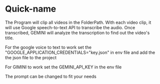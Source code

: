 # Quick-name
The Program will clip all videos in the FolderPath. With each video clip, it will use Google speech-to-text API to transcribe the audio. 
Once transcribed, GEMINI will analyze the transcription to find out the video's title.


For the google voice to text to work set the "GOOGLE_APPLICATION_CREDENTIALS="key.json" in env file and add the the json file to the project

For GIMINI to work set the GEMINI_API_KEY in the env file

The prompt can be changed to fit your needs


